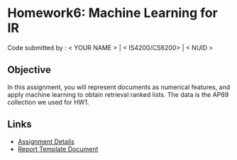 # Homework6: Machine Learning for IR

Code submitted by : < YOUR NAME > | < IS4200/CS6200> | < NUID >

## Objective
In this assignment, you will represent documents as numerical features, and apply machine learning to obtain retrieval ranked lists. The data is the AP89 collection we used for HW1.


## Links
- [Assignment Details](https://course.ccs.neu.edu/cs6200f20/assignments/6.html)
- [Report Template Document](https://docs.google.com/document/d/1ePgaVqLFZMl5LvdnrnOYJrrMLOiQXsTApYD5BTsoILM/edit?usp=sharing)